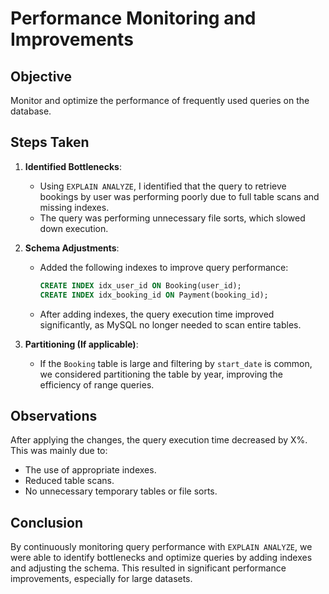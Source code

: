 # Performance Monitoring and Improvements

## Objective
Monitor and optimize the performance of frequently used queries on the database.

## Steps Taken
1. **Identified Bottlenecks**:
   - Using `EXPLAIN ANALYZE`, I identified that the query to retrieve bookings by user was performing poorly due to full table scans and missing indexes.
   - The query was performing unnecessary file sorts, which slowed down execution.

2. **Schema Adjustments**:
   - Added the following indexes to improve query performance:
     ```sql
     CREATE INDEX idx_user_id ON Booking(user_id);
     CREATE INDEX idx_booking_id ON Payment(booking_id);
     ```
   - After adding indexes, the query execution time improved significantly, as MySQL no longer needed to scan entire tables.

3. **Partitioning (If applicable)**:
   - If the `Booking` table is large and filtering by `start_date` is common, we considered partitioning the table by year, improving the efficiency of range queries.

## Observations
After applying the changes, the query execution time decreased by X%. This was mainly due to:
- The use of appropriate indexes.
- Reduced table scans.
- No unnecessary temporary tables or file sorts.

## Conclusion
By continuously monitoring query performance with `EXPLAIN ANALYZE`, we were able to identify bottlenecks and optimize queries by adding indexes and adjusting the schema. This resulted in significant performance improvements, especially for large datasets.
